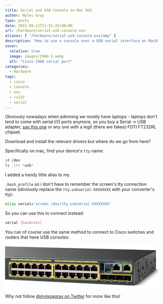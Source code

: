 ```yaml
---
title: Serial and USB Console on Mac OSX
author: Myles Gray
type: posts
date: 2013-09-11T21:51:25+00:00
url: /hardware/serial-usb-console-osx
aliases: [ "/hardware/serial-usb-console-osx/amp" ]
description: "How to use a console over a USB serial interface on MacOS"
cover:
  relative: true
  image: images/2960-S.webp
  alt: "Cisco 2960 serial port"
categories:
  - Hardware
tags:
  - cisco
  - console
  - osx
  - rs232
  - serial
---
```


Obviously nowadays when admining we mostly have laptops - laptops don't tend to come with serial I/O ports anymore, so you buy a Serial -> USB adapter, [say this one][1] or any one with a legit (there are fakes) FDTI FT232RL chipset.

Download and install the relevant drivers but where do we go from here?

Specifically on mac, find your device's `tty` name:

```bash
cd /dev
ls -ltr *usb*
```

I added a handy little alias to my

`.bash_profile` so i don't have to remember the screen's tty connection name (obviously replace the `tty.usbserial-XXXXXXXX` with your converter's tty):

```bash
alias serial='screen /dev/tty.usbserial-XXXXXXXX'
```

So you can use this to connect instead:

```bash
serial [baudrate]
```

You can of course use the same method to connect to Cisco switches and routers that have USB consoles:

![Cisco USB Console][2]

Why not follow [@mylesagray on Twitter][3] for more like this!

 [1]: https://www.startech.com/en-gb/cards-adapters/icusb2321f
 [2]: images/2960-S.png
 [3]: https://twitter.com/mylesagray